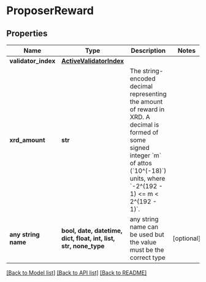 # ProposerReward


## Properties
Name | Type | Description | Notes
------------ | ------------- | ------------- | -------------
**validator_index** | [**ActiveValidatorIndex**](ActiveValidatorIndex.md) |  | 
**xrd_amount** | **str** | The string-encoded decimal representing the amount of reward in XRD. A decimal is formed of some signed integer &#x60;m&#x60; of attos (&#x60;10^(-18)&#x60;) units, where &#x60;-2^(192 - 1) &lt;&#x3D; m &lt; 2^(192 - 1)&#x60;.  | 
**any string name** | **bool, date, datetime, dict, float, int, list, str, none_type** | any string name can be used but the value must be the correct type | [optional]

[[Back to Model list]](../README.md#documentation-for-models) [[Back to API list]](../README.md#documentation-for-api-endpoints) [[Back to README]](../README.md)


